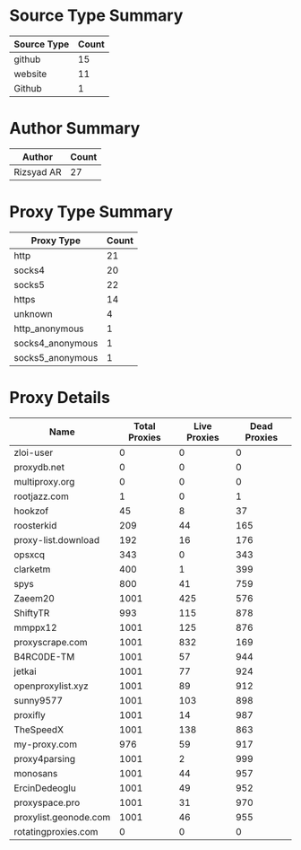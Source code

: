 # Source Type Summary

| Source Type | Count |
|-------------|-------|
| github | 15 |
| website | 11 |
| Github | 1 |


# Author Summary

| Author | Count |
|--------|-------|
| Rizsyad AR | 27 |


# Proxy Type Summary

| Proxy Type | Count |
|------------|-------|
| http | 21 |
| socks4 | 20 |
| socks5 | 22 |
| https | 14 |
| unknown | 4 |
| http_anonymous | 1 |
| socks4_anonymous | 1 |
| socks5_anonymous | 1 |


# Proxy Details

| Name | Total Proxies | Live Proxies | Dead Proxies |
|------|---------------|--------------|---------------|
| zloi-user | 0 | 0 | 0 |
| proxydb.net | 0 | 0 | 0 |
| multiproxy.org | 0 | 0 | 0 |
| rootjazz.com | 1 | 0 | 1 |
| hookzof | 45 | 8 | 37 |
| roosterkid | 209 | 44 | 165 |
| proxy-list.download | 192 | 16 | 176 |
| opsxcq | 343 | 0 | 343 |
| clarketm | 400 | 1 | 399 |
| spys | 800 | 41 | 759 |
| Zaeem20 | 1001 | 425 | 576 |
| ShiftyTR | 993 | 115 | 878 |
| mmppx12 | 1001 | 125 | 876 |
| proxyscrape.com | 1001 | 832 | 169 |
| B4RC0DE-TM | 1001 | 57 | 944 |
| jetkai | 1001 | 77 | 924 |
| openproxylist.xyz | 1001 | 89 | 912 |
| sunny9577 | 1001 | 103 | 898 |
| proxifly | 1001 | 14 | 987 |
| TheSpeedX | 1001 | 138 | 863 |
| my-proxy.com | 976 | 59 | 917 |
| proxy4parsing | 1001 | 2 | 999 |
| monosans | 1001 | 44 | 957 |
| ErcinDedeoglu | 1001 | 49 | 952 |
| proxyspace.pro | 1001 | 31 | 970 |
| proxylist.geonode.com | 1001 | 46 | 955 |
| rotatingproxies.com | 0 | 0 | 0 |
